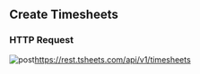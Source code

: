 ## Create Timesheets

### HTTP Request

<img src="../../images/post.png" alt="post"/><api>https://rest.tsheets.com/api/v1/timesheets</api>

